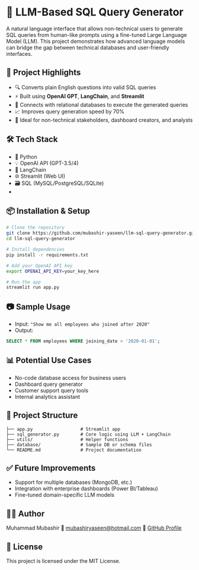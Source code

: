 # 🧠 LLM-Based SQL Query Generator

A natural language interface that allows non-technical users to generate SQL queries from human-like prompts using a fine-tuned Large Language Model (LLM). This project demonstrates how advanced language models can bridge the gap between technical databases and user-friendly interfaces.

## 🚀 Project Highlights

- 🔍 Converts plain English questions into valid SQL queries
- ⚡ Built using **OpenAI GPT**, **LangChain**, and **Streamlit**
- 💾 Connects with relational databases to execute the generated queries
- 📈 Improves query generation speed by 70%
- 🧪 Ideal for non-technical stakeholders, dashboard creators, and analysts


## 🛠️ Tech Stack

- 🐍 Python
- 💡 OpenAI API (GPT-3.5/4)
- 🔗 LangChain
- 🌐 Streamlit (Web UI)
- 🗃️ SQL (MySQL/PostgreSQL/SQLite)
- 

## 📦 Installation & Setup

```bash
# Clone the repository
git clone https://github.com/mubashir-yaseen/llm-sql-query-generator.git
cd llm-sql-query-generator

# Install dependencies
pip install -r requirements.txt

# Add your OpenAI API key
export OPENAI_API_KEY=your_key_here

# Run the app
streamlit run app.py
````

## 📷 Sample Usage

* Input: `"Show me all employees who joined after 2020"`
* Output:

```sql
SELECT * FROM employees WHERE joining_date > '2020-01-01';
```

## 📊 Potential Use Cases

* No-code database access for business users
* Dashboard query generator
* Customer support query tools
* Internal analytics assistant


## 📁 Project Structure

```
├── app.py                  # Streamlit app
├── sql_generator.py        # Core logic using LLM + LangChain
├── utils/                  # Helper functions
├── database/               # Sample DB or schema files
└── README.md               # Project documentation
```


## ✅ Future Improvements

* Support for multiple databases (MongoDB, etc.)
* Integration with enterprise dashboards (Power BI/Tableau)
* Fine-tuned domain-specific LLM models


## 👨‍💻 Author

Muhammad Mubashir
📧 [mubashiryaseen@hotmail.com](mailto:mubashiryaseen@hotmail.com)
🔗 [GitHub Profile](https://github.com/mubashir-yaseen)


## 📄 License

This project is licensed under the MIT License.

